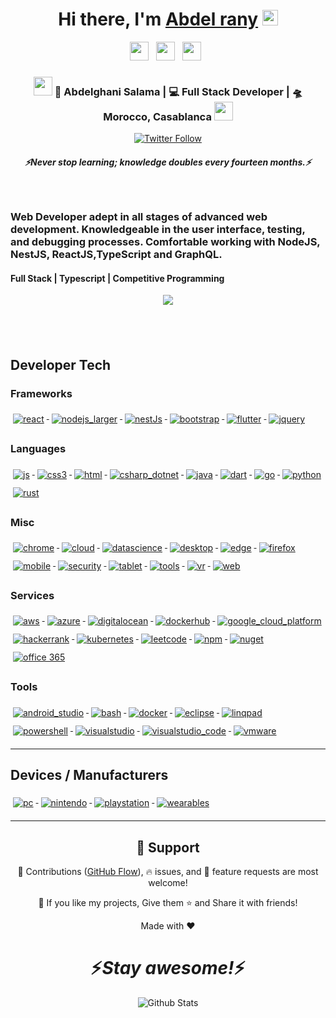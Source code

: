 <div align="center">
   <h1>Hi there, I'm <a href="https://hemant.codes">Abdel rany</a> <img src="https://media.giphy.com/media/hvRJCLFzcasrR4ia7z/giphy.gif" width="25px"> </h1>
</div>

<p align='center'>
   <a href="https://www.linkedin.com/in/abdelrany/"><img height="30" src="https://raw.githubusercontent.com/8bithemant/8bithemant/master/linkedin.png?raw=true"></a>&nbsp;&nbsp;
<a href="https://twitter.com/abdel_rany"><img height="30" src="https://raw.githubusercontent.com/8bithemant/8bithemant/master/twitter.png?raw=true"></a>&nbsp;&nbsp;
<!-- <a href=""><img height="30" src="https://raw.githubusercontent.com/8bithemant/8bithemant/master/devto.png?raw=true"></a>&nbsp;&nbsp; -->
<a href="https://www.facebook.com/and1bbj"><img height="30" src="./facebook.png"></a>&nbsp;&nbsp;

<div align="center">
<h3><img src="https://media.giphy.com/media/WUlplcMpOCEmTGBtBW/giphy.gif" width="30"> 🙎 Abdelghani Salama | 💻 Full Stack Developer | 🛸 Morocco, Casablanca <img src="https://media.giphy.com/media/WUlplcMpOCEmTGBtBW/giphy.gif" width="30"></h3>
</div>

<p align="center">
   <a href="https://twitter.com/abdel_rany"><img alt="Twitter Follow" src="https://img.shields.io/twitter/follow/abdel_ranyww?style=for-the-badge&color=09f&labelColor=black&logo=twitter&label=@abdel_rany"></a>
   <br>
 </p>
 
 <h5 align="center">
   <i>⚡️Never stop learning; knowledge doubles every fourteen months.⚡️</i>
  </h5>
 
 
<br />
<!-- <img align="right" height="270px" width="450px" alt="GIF" src="https://media.giphy.com/media/3FjEPbKqEPhPpmC8uY/giphy.gif" /> -->
<p align="center">
  <h3> Web Developer adept in all stages of advanced web development. Knowledgeable in the user interface, testing, and debugging processes. Comfortable working with NodeJS, NestJS, ReactJS,TypeScript and GraphQL.</h3>
</p>

 <p align="center">
  <h4> Full Stack | Typescript | Competitive Programming </h4>
   </p>

<!--  -->

<p align="center" >
<a href="https://github.com/anuraghazra/github-readme-stats"> 
    <img  src="https://github-readme-stats.vercel.app/api?username=abdelrany&&show_icons=true&theme=radical"/>
  </a>

</p>

## <br />

## Developer Tech

### Frameworks

<p align="left">
  <a href="#">
    <img src="svg/dev/frameworks/react.svg" alt="react" style="vertical-align:top; margin:6px 4px">
  </a>
   <a href="#">
    <img src="svg/dev/frameworks/nodejs_larger.svg" alt="nodejs_larger" style="vertical-align:top; margin:6px 4px">
  </a>
  <a href="#">
    <img src="svg/dev/frameworks/nestjs-ar21.svg" alt="nestJs" style="vertical-align:top; margin:6px 4px">
  </a>
   <a href="#">
    <img src="svg/dev/frameworks/bootstrap.svg" alt="bootstrap" style="vertical-align:top; margin:6px 4px">
  </a>

  <a href="#">
    <img src="svg/dev/frameworks/flutter.svg" alt="flutter" style="vertical-align:top; margin:6px 4px">
  </a>

  <a href="#">
    <img src="svg/dev/frameworks/jquery.svg" alt="jquery" style="vertical-align:top; margin:6px 4px">
  </a>

</p>

### Languages

<p align="left">
<a href="#">
    <img src="svg/dev/languages/js.svg" alt="js" style="vertical-align:top; margin:6px 4px">
  </a>
 <a href="#">
    <img src="svg/dev/languages/css3.svg" alt="css3" style="vertical-align:top; margin:6px 4px">
  </a>
  <a href="#">
    <img src="svg/dev/languages/html.svg" alt="html" style="vertical-align:top; margin:6px 4px">
  </a>
   <a href="#">
    <img src="svg/dev/languages/csharp_dotnet.svg" alt="csharp_dotnet" style="vertical-align:top; margin:6px 4px">
  </a>
   <a href="#">
    <img src="svg/dev/languages/java.svg" alt="java" style="vertical-align:top; margin:6px 4px">
  </a>

  <a href="#">
    <img src="svg/dev/languages/dart.svg" alt="dart" style="vertical-align:top; margin:6px 4px">
  </a>

  <a href="#">
    <img src="svg/dev/languages/go.svg" alt="go" style="vertical-align:top; margin:6px 4px">
  </a>

  <a href="#">
    <img src="svg/dev/languages/python.svg" alt="python" style="vertical-align:top; margin:6px 4px">
  </a>

  <a href="#">
    <img src="svg/dev/languages/rust.svg" alt="rust" style="vertical-align:top; margin:6px 4px">
  </a>

</p>

### Misc

<p align="left">

   <a href="#">
    <img src="svg/dev/misc/chrome.svg" alt="chrome" style="vertical-align:top; margin:6px 4px">
  </a>

   <a href="#">
    <img src="svg/dev/misc/cloud.svg" alt="cloud" style="vertical-align:top; margin:6px 4px">
  </a>

   <a href="#">
    <img src="svg/dev/misc/datascience.svg" alt="datascience" style="vertical-align:top; margin:6px 4px">
  </a>

   <a href="#">
    <img src="svg/dev/misc/desktop.svg" alt="desktop" style="vertical-align:top; margin:6px 4px">
  </a>

   <a href="#">
    <img src="svg/dev/misc/edge.svg" alt="edge" style="vertical-align:top; margin:6px 4px">
  </a>

   <a href="#">
    <img src="svg/dev/misc/firefox.svg" alt="firefox" style="vertical-align:top; margin:6px 4px">
  </a>

   <a href="#">
    <img src="svg/dev/misc/mobile.svg" alt="mobile" style="vertical-align:top; margin:6px 4px">
  </a>

   <a href="#">
    <img src="svg/dev/misc/security.svg" alt="security" style="vertical-align:top; margin:6px 4px">
  </a>

  <a href="#">
    <img src="svg/dev/misc/tablet.svg" alt="tablet" style="vertical-align:top; margin:6px 4px">
  </a>

   <a href="#">
    <img src="svg/dev/misc/tools.svg" alt="tools" style="vertical-align:top; margin:6px 4px">
  </a>

   <a href="#">
    <img src="svg/dev/misc/vr.svg" alt="vr" style="vertical-align:top; margin:6px 4px">
  </a>

   <a href="#">
    <img src="svg/dev/misc/web.svg" alt="web" style="vertical-align:top; margin:6px 4px">
  </a>

</p>

### Services

<p align="left">
  <a href="#">
    <img src="svg/dev/services/aws.svg" alt="aws" style="vertical-align:top; margin:6px 4px">
  </a>

  <a href="#">
    <img src="svg/dev/services/azure.svg" alt="azure" style="vertical-align:top; margin:6px 4px">
  </a>

  <a href="#">
    <img src="svg/dev/services/digitalocean.svg" alt="digitalocean" style="vertical-align:top; margin:6px 4px">
  </a>

  <a href="#">
    <img src="svg/dev/services/dockerhub.svg" alt="dockerhub" style="vertical-align:top; margin:6px 4px">
  </a>

  <a href="#">
    <img src="svg/dev/services/google_cloud_platform.svg" alt="google_cloud_platform" style="vertical-align:top; margin:6px 4px">
  </a>

  <a href="#">
    <img src="svg/dev/services/hackerrank.svg" alt="hackerrank" style="vertical-align:top; margin:6px 4px">
  </a>

  <a href="#">
    <img src="svg/dev/services/kubernetes.svg" alt="kubernetes" style="vertical-align:top; margin:6px 4px">
  </a>

  <a href="#">
    <img src="svg/dev/services/leetcode.svg" alt="leetcode" style="vertical-align:top; margin:6px 4px">
  </a>

  <a href="#">
    <img src="svg/dev/services/npm.svg" alt="npm" style="vertical-align:top; margin:6px 4px">
  </a>

  <a href="#">
    <img src="svg/dev/services/nuget.svg" alt="nuget" style="vertical-align:top; margin:6px 4px">
  </a>

  <a href="#">
    <img src="svg/dev/services/office_365.svg" alt="office 365" style="vertical-align:top; margin:6px 4px">
  </a>

</p>

### Tools

<p align="left">
  <a href="#">
    <img src="svg/dev/tools/android_studio.svg" alt="android_studio" style="vertical-align:top; margin:6px 4px">
  </a>

  <a href="#">
    <img src="svg/dev/tools/bash.svg" alt="bash" style="vertical-align:top; margin:6px 4px">
  </a>

  <a href="#">
    <img src="svg/dev/tools/docker.svg" alt="docker" style="vertical-align:top; margin:6px 4px">
  </a>

  <a href="#">
    <img src="svg/dev/tools/eclipse.svg" alt="eclipse" style="vertical-align:top; margin:6px 4px">
  </a>

  <a href="#">
    <img src="svg/dev/tools/linqpad.svg" alt="linqpad" style="vertical-align:top; margin:6px 4px">
  </a>

  <a href="#">
    <img src="svg/dev/tools/powershell.svg" alt="powershell" style="vertical-align:top; margin:6px 4px">
  </a>

  <a href="#">
    <img src="svg/dev/tools/visualstudio.svg" alt="visualstudio" style="vertical-align:top; margin:6px 4px">
  </a>

  <a href="#">
    <img src="svg/dev/tools/visualstudio_code.svg" alt="visualstudio_code" style="vertical-align:top; margin:6px 4px">
  </a>

  <a href="#">
    <img src="svg/dev/tools/vmware.svg" alt="vmware" style="vertical-align:top; margin:6px 4px">
  </a>

</p>

---

## Devices / Manufacturers

<p align="left">
<a href="#">
    <img src="svg/devices/pc.svg" alt="pc" style="vertical-align:top; margin:6px 4px">
  </a>

  <a href="#">
    <img src="svg/devices/nintendo.svg" alt="nintendo" style="vertical-align:top; margin:6px 4px">
  </a>

  <a href="#">
    <img src="svg/devices/playstation.svg" alt="playstation" style="vertical-align:top; margin:6px 4px">
  </a>

  <a href="#">
    <img src="svg/devices/wearables.svg" alt="wearables" style="vertical-align:top; margin:6px 4px">
  </a>

</p>

---

<h2 align="center">🤝 Support</h2>

<p align="center">🎀 Contributions (<a href="https://guides.github.com/introduction/flow" title="GitHub flow">GitHub Flow</a>), 🔥 issues, and 🥮 feature requests are most welcome!</p>

<p align="center">💙 If you like my projects, Give them ⭐ and Share it with friends!</p>
</p>
<p align="center">Made with ❤️</p>

<h1 align='center'>⚡️<i>Stay awesome!</i>⚡️</h1>

<p align="center">
        <img src="https://raw.githubusercontent.com/mayhemantt/mayhemantt/Update/svg/Bottom.svg" alt="Github Stats" />
</p>
